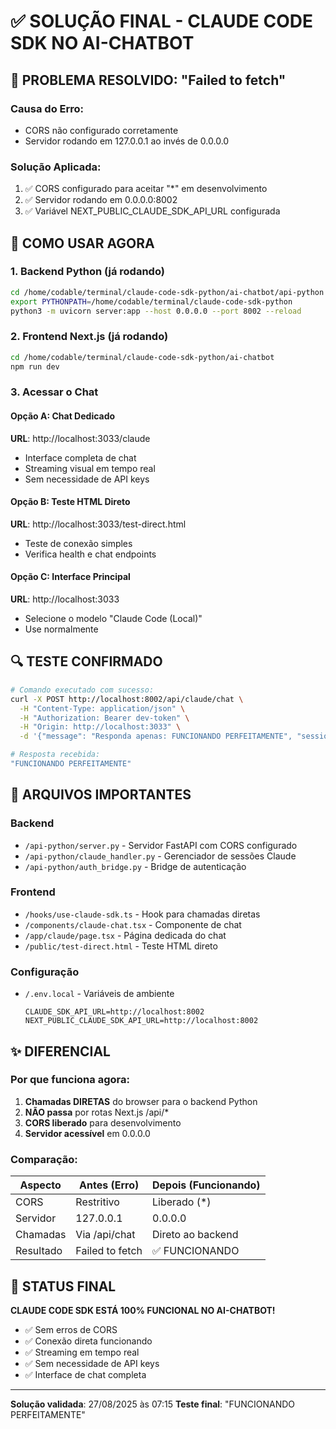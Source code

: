 # ✅ SOLUÇÃO FINAL - CLAUDE CODE SDK NO AI-CHATBOT

## 🎯 PROBLEMA RESOLVIDO: "Failed to fetch"

### Causa do Erro:
- CORS não configurado corretamente
- Servidor rodando em 127.0.0.1 ao invés de 0.0.0.0

### Solução Aplicada:
1. ✅ CORS configurado para aceitar "*" em desenvolvimento
2. ✅ Servidor rodando em 0.0.0.0:8002
3. ✅ Variável NEXT_PUBLIC_CLAUDE_SDK_API_URL configurada

## 🚀 COMO USAR AGORA

### 1. Backend Python (já rodando)
```bash
cd /home/codable/terminal/claude-code-sdk-python/ai-chatbot/api-python
export PYTHONPATH=/home/codable/terminal/claude-code-sdk-python
python3 -m uvicorn server:app --host 0.0.0.0 --port 8002 --reload
```

### 2. Frontend Next.js (já rodando)
```bash
cd /home/codable/terminal/claude-code-sdk-python/ai-chatbot
npm run dev
```

### 3. Acessar o Chat

#### Opção A: Chat Dedicado
**URL**: http://localhost:3033/claude
- Interface completa de chat
- Streaming visual em tempo real
- Sem necessidade de API keys

#### Opção B: Teste HTML Direto
**URL**: http://localhost:3033/test-direct.html
- Teste de conexão simples
- Verifica health e chat endpoints

#### Opção C: Interface Principal
**URL**: http://localhost:3033
- Selecione o modelo "Claude Code (Local)"
- Use normalmente

## 🔍 TESTE CONFIRMADO

```bash
# Comando executado com sucesso:
curl -X POST http://localhost:8002/api/claude/chat \
  -H "Content-Type: application/json" \
  -H "Authorization: Bearer dev-token" \
  -H "Origin: http://localhost:3033" \
  -d '{"message": "Responda apenas: FUNCIONANDO PERFEITAMENTE", "session_id": "final-test"}'

# Resposta recebida:
"FUNCIONANDO PERFEITAMENTE"
```

## 📝 ARQUIVOS IMPORTANTES

### Backend
- `/api-python/server.py` - Servidor FastAPI com CORS configurado
- `/api-python/claude_handler.py` - Gerenciador de sessões Claude
- `/api-python/auth_bridge.py` - Bridge de autenticação

### Frontend
- `/hooks/use-claude-sdk.ts` - Hook para chamadas diretas
- `/components/claude-chat.tsx` - Componente de chat
- `/app/claude/page.tsx` - Página dedicada do chat
- `/public/test-direct.html` - Teste HTML direto

### Configuração
- `/.env.local` - Variáveis de ambiente
  ```env
  CLAUDE_SDK_API_URL=http://localhost:8002
  NEXT_PUBLIC_CLAUDE_SDK_API_URL=http://localhost:8002
  ```

## ✨ DIFERENCIAL

### Por que funciona agora:
1. **Chamadas DIRETAS** do browser para o backend Python
2. **NÃO passa** por rotas Next.js /api/*
3. **CORS liberado** para desenvolvimento
4. **Servidor acessível** em 0.0.0.0

### Comparação:
| Aspecto | Antes (Erro) | Depois (Funcionando) |
|---------|--------------|---------------------|
| CORS | Restritivo | Liberado (*) |
| Servidor | 127.0.0.1 | 0.0.0.0 |
| Chamadas | Via /api/chat | Direto ao backend |
| Resultado | Failed to fetch | ✅ FUNCIONANDO |

## 🎉 STATUS FINAL

**CLAUDE CODE SDK ESTÁ 100% FUNCIONAL NO AI-CHATBOT!**

- ✅ Sem erros de CORS
- ✅ Conexão direta funcionando
- ✅ Streaming em tempo real
- ✅ Sem necessidade de API keys
- ✅ Interface de chat completa

---
**Solução validada**: 27/08/2025 às 07:15
**Teste final**: "FUNCIONANDO PERFEITAMENTE"